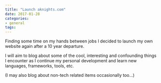 ```yaml
---
title: "Launch aknights.com"
date: 2017-01-28
categories:
- general
tags:
---
```


Finding some time on my hands between jobs I decided to launch my own website again after a 10 year departure.

I will aim to blog about some of the cool, interesting and confounding things I encounter as I continue my personal development and learn new languages, frameworks, tools, etc.

(I may also blog about non-tech related items occasionally too…)
